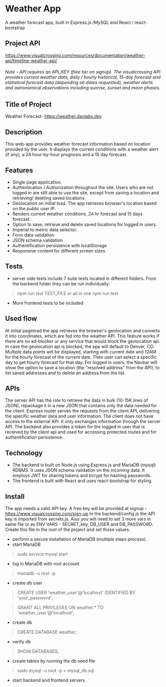 # Weather App
A weather forecast app, built in Express.js /MySQL and React / react-bootstrap

## Project API
https://www.visualcrossing.com/resources/documentation/weather-api/timeline-weather-api/
###### Note - API requires an API_KEY (free tier on signup). The visualcrossing API provides current weather data, daily / hourly historical, 15-day forecast and statistical forecast data (depending on dates requested), weather alerts and astronomical observations including sunrise, sunset and moon phases. ######

## Title of Project
Weather Forecast- https://weather.danlabs.dev

## Description
This web-app provides weather forecast information based on location provided by the user. It displays the current conditions with a weather alert (if any), a 24 hour-by-hour prognosis and a 15 day forecast.

## Features
- Single page application.
- Authentication / Authorization throughout the site. Users who are not logged in are still able to use the site, except from saving a location and retrieving/ deleting saved locations.
- Geolocation on initial load. The app retrieves browser's location based on the public user IP.
- Renders current weather conditions, 24 hr forecast and 15 days forecast.
- Option to save, retrieve and delete saved locations for logged in users.
- Imperial to metric data selector.
- Form data validation
- JSON schema validation
- Authentification persistence with localStorage
- Responsive content for different screen sizes.

## Tests
- server side tests include 7 suite tests located in different folders. From the backend folder they can be run individually:
> npm run test TEST_FILE
or all in one 
> npm run test
- More frontend tests to be included

## Used flow
At initial pageload the app retrieves the browser's geolocation and converts it into coordinates, which are fed into the weather API. This feature works if there are no ad-blocker or any service that would block the geolocation api. In case the geolocation api is blocked, the app will default to Denver, CO.
Multiple data points will be displayed, starting with current date and 12AM for the hourly forecast of the current date. Then user can select a specific day to get hourly forecast for that day.
For logged in users, the Navbar will show the option to save a location (the "resolved address" from the API), to list saved addresses and to delete an address from the list.

## APIs
The server API has the role to retrieve the data in bulk (10-15K lines of JSON), repackage it in a new JSON that contains only the data needed for the client. Express router serves the requests from the client API, delivering the specific weather data and user information. The client does not have access to the external API. It only exchanges information through the server API. The backend also provides a token for the logged in user that is received by the client api and used for accessing protected routes and for authentification persistence.

## Technology
- The backend is built on Node.js using Express.js and MariaDB (mysql) RDBMS. It uses JSON schema validation on the incoming data. It employs JWT for sharing tokens and bcrypt for hashing passwords.
- The frontend is built with React and uses react-bootstrap for styling.

## Install
The app needs a valid API key. A free key will be provided at signup - https://www.visualcrossing.com/sign-up
In the backend/config.js the API key is imported from secrets.js. Also you will need to set 3 more vars in same file or as ENV VARS - SECRET_key, DB_USER and DB_PASSWORD.
Create this file in the root of the project and set those values.
- perform a secure installation of MariaDB (multiple steps process).
- start MariaDB
> sudo service mysql start
- log in MariaDB with root account
> mariadb -u root -p
- create db user
> CREATE USER 'weather_user'@'localhost' IDENTIFIED BY 'your_password';

> GRANT ALL PRIVILEGES ON weather.* TO 'weather_user'@'localhost';
- create db
> CREATE DATABASE weather;
- verify db
> SHOW DATABASES;
- create tables by running the db seed file
> sudo mysql -u root -p < mysql_db.sql
- start backend and frontend servers


